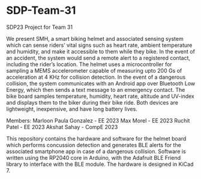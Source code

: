 # SDP-Team-31
SDP23 Project for Team 31

We present SMH, a smart biking helmet and associated sensing system which can sense riders’ vital signs such as heart rate, ambient temperature and humidity, and make it accessible to them while they bike. In the event of an accident, the system would send a remote alert to a registered contact, including the rider’s location. The helmet uses a microcontroller for sampling a MEMS accelerometer capable of measuring upto 200 Gs of acceleration at 4 KHz for collision detection. In the event of a dangerous collision, the system communicates with an Android app over Bluetooth Low Energy, which then sends a text message to an emergency contact. The bike board samples temperature, humidity, heart rate, altitude and UV-index and displays them to the biker during their bike ride. Both devices are lightweight, inexpensive, and have long battery lives. 

Members: 
Marloon Paula Gonzalez - EE 2023
Max Morel - EE 2023
Ruchit Patel - EE 2023
Akshat Sahay - CompE 2023

This repository contains the hardware and software for the helmet board which performs concussion detection and generates BLE alerts for the associated smartphone app in case of a dangerous collision. Software is written using the RP2040 core in Arduino, with the Adafruit BLE Friend library to interface with the BLE module. The hardware is designed in KiCad 7. 
